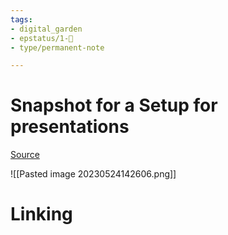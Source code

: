 ```yaml
---
tags: 
- digital_garden
- epstatus/1-🌱
- type/permanent-note

---
```

# Snapshot for a Setup for presentations
[Source](https://www.youtube.com/watch?v=uCbSbokujM8)

![[Pasted image 20230524142606.png]]

# Linking


